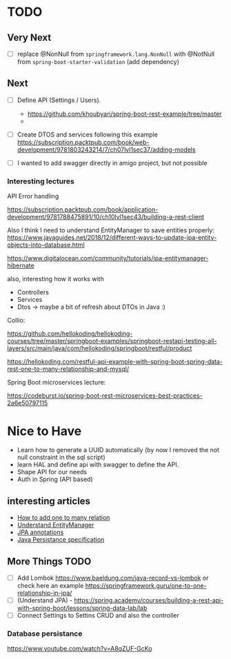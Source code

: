 # TODO

## Very Next

- [ ] replace @NonNull from `springframework.lang.NonNull` with @NotNull from `spring-boot-starter-validation` (add dependency)

## Next

- [ ] Define API (Settings / Users). 
  - https://github.com/khoubyari/spring-boot-rest-example/tree/master
  - 
- [ ] Create DTOS and services following this example
https://subscription.packtpub.com/book/web-development/9781803243214/7/ch07lvl1sec37/adding-models

- [ ] I wanted to add swagger directly in amigo project, but not possible


### Interesting lectures

API Error handling 

https://subscription.packtpub.com/book/application-development/9781788475891/10/ch10lvl1sec43/building-a-rest-client

Also I think I need to understand EntityManager to save entities properly: https://www.javaguides.net/2018/12/different-ways-to-update-jpa-entity-objects-into-database.html 

https://www.digitalocean.com/community/tutorials/jpa-entitymanager-hibernate

also, interesting how it works with 

- Controllers
- Services
- Dtos -> maybe a bit of refresh about DTOs in Java :) 

Collio: 

https://github.com/hellokoding/hellokoding-courses/tree/master/springboot-examples/springboot-restapi-testing-all-layers/src/main/java/com/hellokoding/springboot/restful/product

https://hellokoding.com/restful-api-example-with-spring-boot-spring-data-rest-one-to-many-relationship-and-mysql/

Spring Boot microservices lecture: 

https://codeburst.io/spring-boot-rest-microservices-best-practices-2a6e50797115

# Nice to Have
- Learn how to generate a UUID automatically (by now I removed the not null constraint in the sql script)
- learn HAL and define api with swagger to define the API.
- Shape API for our needs
- Auth in Spring (API based)

## interesting articles

- [How to add one to many relation](https://www.geeksforgeeks.org/how-to-implement-one-to-many-mapping-in-spring-boot/)
- [Understand EntityManager](https://www.bezkoder.com/jpa-entitymanager-spring-boot/)
- [JPA annotations](https://www.digitalocean.com/community/tutorials/jpa-hibernate-annotations)
- [Java Persistance specification](https://docs.oracle.com/javaee/7/api/javax/persistence/package-summary.html)

## More Things TODO 

- [ ] Add Lombok https://www.baeldung.com/java-record-vs-lombok or check here an example https://springframework.guru/one-to-one-relationship-in-jpa/
- [ ] (Understand JPA) - https://spring.academy/courses/building-a-rest-api-with-spring-boot/lessons/spring-data-lab/lab
- [ ] Connect Settings to Settins CRUD and also the controller
### Database persistance

https://www.youtube.com/watch?v=A8qZUF-GcKo

  